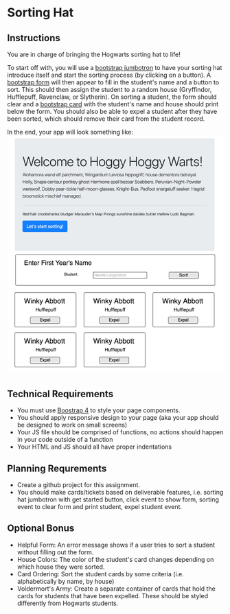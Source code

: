 # Sorting Hat

## Instructions
You are in charge of bringing the Hogwarts sorting hat to life! 

To start off with, you will use a [bootstrap jumbotron](https://getbootstrap.com/docs/4.0/components/jumbotron/) to have your sorting hat introduce itself and start the sorting process (by clicking on a button). A [bootstrap form](https://getbootstrap.com/docs/4.1/components/forms/) will then appear to fill in the student's name and a button to sort. This should then assign the student to a random house (Gryffindor, Hufflepuff, Ravenclaw, or Slytherin). On sorting a student, the form should clear and a [bootstrap card](https://getbootstrap.com/docs/4.1/components/card/) with the student's name and house should print below the form. You should also be able to expel a student after they have been sorted, which should remove their card from the student record.

In the end, your app will look something like: 
![Sorting Hat Mockup](./images/sorting-hat-mockup.png)

## Technical Requirements
- You must use [Boostrap 4](https://getbootstrap.com/docs/4.0/getting-started/introduction/) to style your page components. 
- You should apply responsive design to your page (aka your app should be designed to work on small screens)
- Your JS file should be comprised of functions, no actions should happen in your code outside of a function
- Your HTML and JS should all have proper indentations

## Planning Requrements
- Create a github project for this assignment.
- You should make cards/tickets based on deliverable features, i.e. sorting hat jumbotron with get started button, click event to show form, sorting event to clear form and print student, expel student event.

## Optional Bonus
- Helpful Form: An error message shows if a user tries to sort a student without filling out the form.
- House Colors: The color of the student's card changes depending on which house they were sorted. 
- Card Ordering: Sort the student cards by some criteria (i.e. alphabetically by name, by house)
- Voldermort's Army: Create a separate container of cards that hold the cards for students that have been expelled. These should be styled differently from Hogwarts students.
